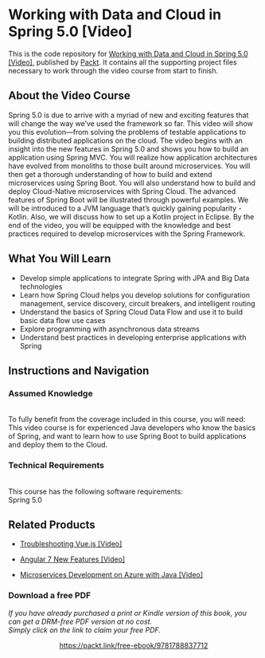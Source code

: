 # Working with Data and Cloud in Spring 5.0 [Video]
This is the code repository for [Working with Data and Cloud in Spring 5.0 [Video]](https://www.packtpub.com/application-development/working-data-and-cloud-spring-50-video?utm_source=github&utm_medium=repository&utm_campaign=9781788837712), published by [Packt](https://www.packtpub.com/?utm_source=github). It contains all the supporting project files necessary to work through the video course from start to finish.
## About the Video Course
Spring 5.0 is due to arrive with a myriad of new and exciting features that will change the way we’ve used the framework so far. This video will show you this evolution—from solving the problems of testable applications to building distributed applications on the cloud. The video begins with an insight into the new features in Spring 5.0 and shows you how to build an application using Spring MVC. You will realize how application architectures have evolved from monoliths to those built around microservices. You will then get a thorough understanding of how to build and extend microservices using Spring Boot. You will also understand how to build and deploy Cloud-Native microservices with Spring Cloud. The advanced features of Spring Boot will be illustrated through powerful examples. We will be introduced to a JVM language that’s quickly gaining popularity - Kotlin. Also, we will discuss how to set up a Kotlin project in Eclipse. By the end of the video, you will be equipped with the knowledge and best practices required to develop microservices with the Spring Framework.

<H2>What You Will Learn</H2>
<DIV class=book-info-will-learn-text>
<UL>
<LI> Develop simple applications to integrate Spring with JPA and Big Data technologies
<LI> Learn how Spring Cloud helps you develop solutions for configuration management, service discovery, circuit breakers, and intelligent routing
<LI> Understand the basics of Spring Cloud Data Flow and use it to build basic data flow use cases
<LI> Explore programming with asynchronous data streams
<LI> Understand best practices in developing enterprise applications with Spring	   </LI></UL></DIV>

## Instructions and Navigation
### Assumed Knowledge
<br>To fully benefit from the coverage included in this course, you will need:<br/>
This video course is for experienced Java developers who know the basics of Spring, and want to learn how to use Spring Boot to build applications and deploy them to the Cloud.

### Technical Requirements
<br>This course has the following software requirements:<br/>
Spring 5.0

## Related Products
* [Troubleshooting Vue.js [Video]](https://www.packtpub.com/application-development/troubleshooting-vuejs-video?utm_source=github&utm_medium=repository&utm_campaign=9781788993531)

* [Angular 7 New Features [Video]](https://www.packtpub.com/web-development/angular-7-new-features-video?utm_source=github&utm_medium=repository&utm_campaign=9781789619683)

* [Microservices Development on Azure with Java [Video]](https://www.packtpub.com/virtualization-and-cloud/microservices-development-azure-java-video?utm_source=github&utm_medium=repository&utm_campaign=9781789808858)
### Download a free PDF

 <i>If you have already purchased a print or Kindle version of this book, you can get a DRM-free PDF version at no cost.<br>Simply click on the link to claim your free PDF.</i>
<p align="center"> <a href="https://packt.link/free-ebook/9781788837712">https://packt.link/free-ebook/9781788837712 </a> </p>